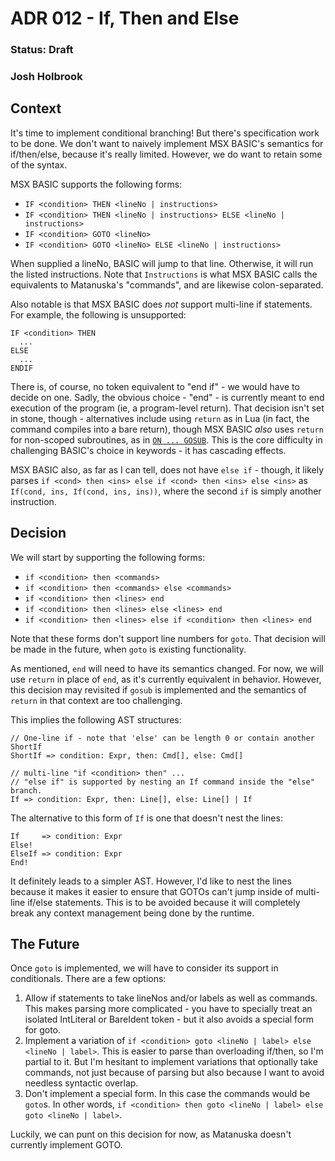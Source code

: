 # ADR 012 - If, Then and Else
### Status: Draft
### Josh Holbrook

## Context

It's time to implement conditional branching! But there's specification work
to be done. We don't want to naively implement MSX BASIC's semantics for
if/then/else, because it's really limited. However, we do want to retain some
of the syntax.

MSX BASIC supports the following forms:

- `IF <condition> THEN <lineNo | instructions>`
- `IF <condition> THEN <lineNo | instructions> ELSE <lineNo | instructions>`
- `IF <condition> GOTO <lineNo>`
- `IF <condition> GOTO <lineNo> ELSE <lineNo | instructions>`

When supplied a lineNo, BASIC will jump to that line. Otherwise, it will run
the listed instructions. Note that `Instructions` is what MSX BASIC calls the
equivalents to Matanuska's "commands", and are likewise colon-separated.

Also notable is that MSX BASIC does *not* support multi-line if statements.
For example, the following is unsupported:

```
IF <condition> THEN
  ...
ELSE
  ...
ENDIF
```

There is, of course, no token equivalent to "end if" - we would have to decide
on one. Sadly, the obvious choice - "end" - is currently meant to end execution
of the program (ie, a program-level return). That decision isn't set in stone,
though - alternatives include using `return` as in Lua (in fact, the command
compiles into a bare return), though MSX BASIC *also* uses `return` for
non-scoped subroutines, as in
[`ON ... GOSUB`](https://www.msx.org/wiki/ON...GOSUB). This is the core
difficulty in challenging BASIC's choice in keywords - it has cascading
effects.

MSX BASIC also, as far as I can tell, does not have `else if` - though, it
likely parses `if <cond> then <ins> else if <cond> then <ins> else <ins>` as
`If(cond, ins, If(cond, ins, ins))`, where the second `if` is simply another
instruction.

## Decision

We will start by supporting the following forms:

- `if <condition> then <commands>`
- `if <condition> then <commands> else <commands>`
- `if <condition> then <lines> end`
- `if <condition> then <lines> else <lines> end`
- `if <condition> then <lines> else if <condition> then <lines> end`

Note that these forms don't support line numbers for `goto`. That decision
will be made in the future, when `goto` is existing functionality.

As mentioned, `end` will need to have its semantics changed. For now, we will
use `return` in place of `end`, as it's currently equivalent in behavior.
However, this decision may revisited if `gosub` is implemented and the
semantics of `return` in that context are too challenging.

This implies the following AST structures:

```
// One-line if - note that 'else' can be length 0 or contain another ShortIf
ShortIf => condition: Expr, then: Cmd[], else: Cmd[]

// multi-line "if <condition> then" ...
// "else if" is supported by nesting an If command inside the "else" branch.
If => condition: Expr, then: Line[], else: Line[] | If
```

The alternative to this form of `If` is one that doesn't nest the lines:

```
If     => condition: Expr
Else!
ElseIf => condition: Expr
End!
```

It definitely leads to a simpler AST. However, I'd like to nest the lines
because it makes it easier to ensure that GOTOs can't jump inside of
multi-line if/else statements. This is to be avoided because it will completely
break any context management being done by the runtime.

## The Future

Once `goto` is implemented, we will have to consider its support in
conditionals. There are a few options:

1. Allow if statements to take lineNos and/or labels as well as commands. This
   makes parsing more complicated - you have to specially treat an isolated
   IntLiteral or BareIdent token - but it also avoids a special form for goto.
2. Implement a variation of `if <condition> goto <lineNo | label> else <lineNo | label>`.
   This is easier to parse than overloading if/then, so I'm partial to it.
   But I'm hesitant to implement variations that optionally take commands, not
   just because of parsing but also because I want to avoid needless syntactic
   overlap.
3. Don't implement a special form. In this case the commands would be `goto`s.
   In other words, `if <condition> then goto <lineNo | label> else goto <lineNo | label>`.

Luckily, we can punt on this decision for now, as Matanuska doesn't currently
implement GOTO.
